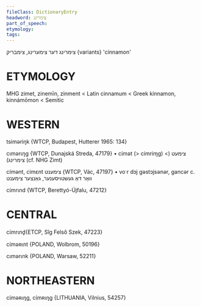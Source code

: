 ```yaml
---
fileClass: DictionaryEntry
headword: צימרינג
part_of_speech: 
etymology: 
tags: 
---
```

צימרינג
דער
צימערינג, צימבריק {variants}
'cinnamon'

ETYMOLOGY
===========
MHG zimet, zinemīn, zinment < Latin cinnamum < Greek kínnamon, kinnámōmon < Semitic

WESTERN
========

tsiməriŋk {WTCP, Budapest, Hutterer 1965: 134}

cɩmərɩŋg {WTCP, Dunajská Streda, 47179}
	•	cɩ́mət (> cimriɱg) צימעט (> צימרינג) (cf. NHG Zimt)

címənt, cimɛnt צימענט {WTCP, Vác, 47197}
	•	voˑr dɔj gəstɔjsənər, gancər c. וואָר דאָ געשטויסענער, גאַנצער צימענט

cɩ́mrɩnd {WTCP, Berettyó-Újfalu, 47212}

CENTRAL
========

cɩ́mrɩnd̥{ETCP, Sîg Felső Szek, 47223}

cɩ́məʀɩnt {POLAND, Wolbrom, 50196}

cɩmərɩnk {POLAND, Warsaw, 52211}

NORTHEASTERN
==============

cɩ́məʀɩŋg, cɩ́mʀɩŋg {LITHUANIA, Vilnius, 54257}